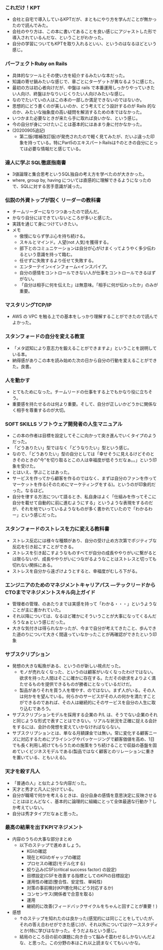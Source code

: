 ### これだけ！KPT
- 会社と自宅で導入しているKPTだが、まともにやり方を学んだことが無かったので読んでみた。
- 会社のやり方は、この本に書いてあることを良い感じにアジャストした形で導入されているんだな、ということがわかった。
- 自分の学習についてもKPTを取り入れるといい、というのはなるほどという感じ。

### パーフェクトRuby on Rails
- 具体的なツールとその使い方を紹介するみたいな本だった。
- 知識の寄せ鍋みたいな感じで、章ごとにターゲットが異なるように感じた。
- 最初の方は初心者向けだが、中盤は rails で本番運用しっかりやっていきたい人向け、終盤はかなりいじくりたい人向けみたいな感じ。
- なのでたいていの人はこの本の一部しか満足できないのではないか。
- 思想的にどう書くのが美しいのか、どう考えてどう設計するのが Rails 的なのか、みたいな抽象度の高い疑問を解消するための本ではなかった。
- いつかまた必要なときが来たら手に取れば良いかな、という感じ。
- 今の自分が身につけたいことは基本的にはあまり身に付かなかった。
- (20200905追記)
  - 第二版(増補改訂版)が発売されたので軽く見てみたが、だいぶ違った印象を持っている。特にPart5のエキスパートRailsは↑のときの自分にとっては必要な情報だと感じている。

### 達人に学ぶ SQL徹底指南書
- 3値論理と集合思考というSQL独自の考え方を学べたのが大きかった。
- where, group by, having については直感的に理解できるようになったので、SQLに対する苦手意識が減った。

### 伝説の外資トップが説く リーダーの教科書
- チームリーダーになりつつあったので読んだ。
- かなり自分にはできていないところが多いと感じた。
- 実践を通じて身につけていきたい。
- メモ
  - 傲慢にならず学ぶ心を持ち続ける。
  - スキルとマインド。人望(not 人気)を獲得する。
  - 部下とのコミュニケーションは自分が心がけまくってようやく多少伝わるという意識を持って臨む。
  - 任せずに失敗するより任せて失敗する。
  - エンターテイン<インフォーム<インスパイア。
  - 自分の感情をコントロールできない人が仕事をコントロールできるはずがない。
  - 「自分は相手に何を伝えた」は無意味。「相手に何が伝わったか」のみが重要。

### マスタリングTCP/IP
- AWS の VPC を触る上での基本をしっかり理解することができたので読んでよかった。

### スタンフォードの自分を変える教室
- 「メタ認知により意志力を鍛えることができますよ」ということを説明している本。
- 納得感がありこの本を読み始めた次の日から自分の行動を変えることができた。良書。

### 人を動かす
- とてもためになった。チームリードの仕事をする上でもかなり役に立ちそう。
- 重要感を持たせるのは何より重要。そして、自分が正しいかどうかに関係なく相手を尊重するのが大切。

### SOFT SKILLS  ソフトウェア開発者の人生マニュアル
- この本の作者は目標を設定してそこに向かって突き進んでいくタイプのようだった。
- 「どうありたい」型ではなく「どうなりたい」型という感じ。
- なので、「どうありたい」型の自分としては「幸せそうに見えるけどそのときそのときの"今"を切り取るとこの人は幸福度が低そうだなぁ。。」という印象を受けた。
- とはいえ、学ぶことはあった。
- サービスを作ってから顧客を作るのではなく、まずは自分のファンを作ってマーケットを作る(そのためにマーケティングをする)。というのが印象的だった。なるほど。
- 自分を律する方法について語るとき、私自身はよく「仕組みを作ってそこに自分を載せて自動的に前に進むようにする」というような表現をするのだが、それを地でいっているようなものが多く書かれていたので「わかるわー」という感じだった。

### スタンフォードのストレスを力に変える教科書
- ストレス反応には様々な種類があり、自分の受け止め方次第でポジティブな反応を引き起こすことができる。
- ストレスを引き起こすようなものすべてが自分の成長ややりがいに繋がるとは限らないが、成長ややりがいにつながるようなことはストレスと切っても切れない関係にある。
- ストレスを自分から遠ざけようとすると、幸福度がむしろ下がる。

### エンジニアのためのマネジメントキャリアパス ―テックリードからCTOまでマネジメントスキル向上ガイド
- 管理者の管理、のあたりまでは実感を持って「わかる・・・」というようなことが主に書かれていた。
- それ以降については、なるほど確かにそういうことが大事になってくるんだろうなぁという感じだった。
- 大きな気付きは得られなかったが、今まで自分が考えてきたこと、歩んできた道のりについて大きく間違っていなかったことが再確認ができたという印象

### サブスクリプション
- 発想の大きな転換がある、というのが新しい視点だった。
  - モノが売れなくなった、というのは顧客がいなくなったわけではない。欲求を持った人間はそこに確かに存在する。ただその欲求をよりよく満たせるものを提供できるものが勝者にとなっているだけだ。
  - 製品がありそれを買う人を増やす、のではない。まず人がいる。その人は何かをを望んでいる。何らかのサービスがその人の何かを満たすことができるのであれば、その人は継続的にそのサービスを自分の人生に取り込むであろう。
- サブスクリプションモデルを採用する企業の P/L は、そうでない企業のそれと同じような形式で表すことはできない。リアルな状況を正確に捉える会計をするには、会計の発想を変えていかなければならない。
- サブスクリプションとは、単なる月額課金では無い。常に変化する顧客ニーズに対応するためにプライシングやパッケージングで顧客価値を高め、1日でも長く利用し続けてもらうための施策をうち続けることで収益の基盤を固めていくビジネスモデルである(製品ではなく顧客とのリレーションに重きを置いている、ともいえる)。

### 天才を殺す凡人
- 「普通の人」と似たような内容だった。
- 天才と秀才と凡人に分けている。
- 自分が職場で何かを考えるときは、自分自身の感情を意思決定に反映させることはほとんどなく、基本的に論理的に組織にとって全体最適な行動か？しか考えていない。
- 自分は秀才タイプだなぁと思った。

### 最高の結果を出すKPIマネジメント
- 内容のうちの大事な部分まとめ
  - 以下のステップで進めましょう。
    - KGIの確認
    - 現在とKGIのギャップの確認
    - プロセスの確認(モデル化する)
    - 絞り込み(CSF(critical success factor) の設定)
    - 目標設定(CSFを改善する指標としてのKPIの目標設定)
    - 運用性の確認(整合性、安定性、単純性)
    - 対策の事前検討(KPI悪化時にどう対応するか)
    - コンセンサス(関係者で合意を取る)
    - 運用
    - 継続的に改善(フィードバックサイクルをちゃんと回すことが重要！)
- 感想
  - ↑のステップを知れたのは良かった(感覚的には同じことをしていたが、それの答え合わせができた感じ)が、それ以外については(ケーススタディとか)特に学びはなかった。そうだよねという感じ。
  - 結局のところ目の前の課題に向き合って脳みそ震わせるしかないんだよな、と思った。この分野の本はこれ以上読まなくてもいいかな。
